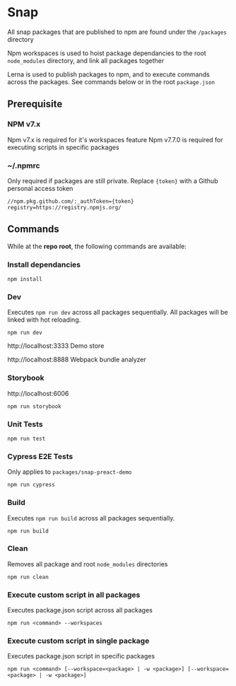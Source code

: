 # Snap

All snap packages that are published to npm are found under the `/packages` directory

Npm workspaces is used to hoist package dependancies to the root `node_modules` directory, and link all packages together

Lerna is used to publish packages to npm, and to execute commands across the packages. See commands below or in the root `package.json`

## Prerequisite
### NPM v7.x
Npm v7.x is required for it's workspaces feature
Npm v7.7.0 is required for executing scripts in specific packages
### ~/.npmrc
Only required if packages are still private. Replace `{token}` with a Github personal access token
```
//npm.pkg.github.com/:_authToken={token}
registry=https://registry.npmjs.org/
```

## Commands
While at the <b>repo root</b>, the following commands are available:
### Install dependancies
```
npm install
```
### Dev
Executes `npm run dev` across all packages sequentially. All packages will be linked with hot reloading.
```
npm run dev
```
http://localhost:3333 Demo store

http://localhost:8888 Webpack bundle analyzer

### Storybook
http://localhost:6006
```
npm run storybook
```
### Unit Tests
```
npm run test
```
### Cypress E2E Tests
Only applies to `packages/snap-preact-demo`
```
npm run cypress
```
### Build
Executes `npm run build` across all packages sequentially. 
```
npm run build
```
### Clean
Removes all package and root `node_modules` directories
```
npm run clean
```
### Execute custom script in all packages
Executes package.json script across all packages
```
npm run <command> --workspaces
```

### Execute custom script in single package
Executes package.json script in specific packages
```
npm run <command> [--workspace=<package> | -w <package>] [--workspace=<package> | -w <package>]
```